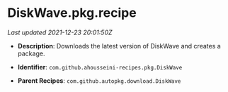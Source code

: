 # DiskWave.pkg.recipe

_Last updated 2021-12-23 20:01:50Z_

- **Description**: Downloads the latest version of DiskWave and creates a package.

- **Identifier**: `com.github.ahousseini-recipes.pkg.DiskWave`

- **Parent Recipes**: `com.github.autopkg.download.DiskWave`
